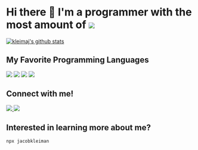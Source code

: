 # Hi there 👋 I'm a programmer with the most amount of <img src="https://img.shields.io/badge/SASS%20-hotpink.svg?&style=for-the-badge&logo=SASS&logoColor=white"/>

[![kleimaj's github stats](https://github-readme-stats.vercel.app/api?username=kleimaj&show_icons=true&theme=vue)](https://github.com/anuraghazra/github-readme-stats)

## My Favorite Programming Languages

<p>
<img src="https://img.shields.io/badge/javascript%20-%23323330.svg?&style=for-the-badge&logo=javascript&logoColor=%23F7DF1E"/>
<img src="https://img.shields.io/badge/python%20-%2314354C.svg?&style=for-the-badge&logo=python&logoColor=white"/>
<img src="https://img.shields.io/badge/typescript%20-%23007ACC.svg?&style=for-the-badge&logo=typescript&logoColor=white"/>
<img src="https://img.shields.io/badge/TikTok%20-%23000000.svg?&style=for-the-badge&logo=TikTok&logoColor=white"/>
</p>

## Connect with me!

<a href="https://www.linkedin.com/in/jacobakleiman/">
<img src="https://img.shields.io/badge/linkedin%20-%230077B5.svg?&style=for-the-badge&logo=linkedin&logoColor=white"/>
</a>
<a href="https://twitter.com/kleimaj">
<img src="https://img.shields.io/badge/@kleimaj%20-%231DA1F2.svg?&style=for-the-badge&logo=Twitter&logoColor=white"/>
</a>

## Interested in learning more about me?
```javascript
npx jacobkleiman
```
<!--
**kleimaj/kleimaj** is a ✨ _special_ ✨ repository because its `README.md` (this file) appears on your GitHub profil

Here are some ideas to get you started:

- 🔭 I’m currently working on ...
- 🌱 I’m currently learning TypeScript, Next.js, Gatsby...
- 👯 I’m looking to collaborate on a team with UX Designers and Developers!
- 🤔 I’m looking for help with advanced database concepts...
- 💬 Ask me about front-end engineering
- 📫 How to reach me: jacobakleiman@gmail.com
- ⚡ Fun fact: I play BASSS
-->

